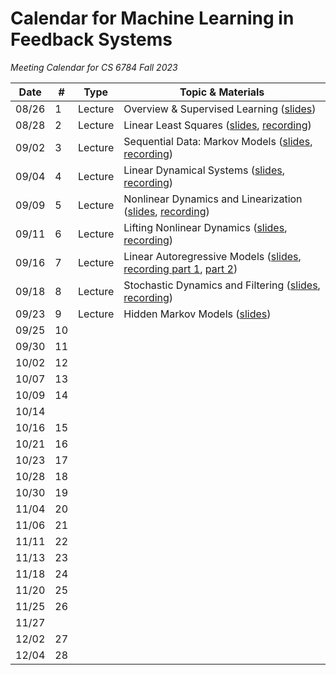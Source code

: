# Calendar for Machine Learning in Feedback Systems
*Meeting Calendar for CS 6784 Fall 2023*

| Date | # | Type | Topic & Materials |
| --- | --- | --- | --- |
| 08/26 | 1 | Lecture | Overview & Supervised Learning ([slides](https://slides.com/sarahdean-2/01-overview-ml-in-feedback-sys-f25)) |
| 08/28 | 2 | Lecture | Linear Least Squares ([slides](https://slides.com/sarahdean-2/02-supervised-learning-least-squares-ml-in-feedback-sys-f25), [recording](https://vod.video.cornell.edu/media/Lecture+2%3A+Least+Squares+%28ML+In+Feedback+Sys+F25%29/1_4hv15ez1)) |
| 09/02 | 3 | Lecture | Sequential Data: Markov Models ([slides](https://slides.com/sarahdean-2/03-sequential-data-markov-models-f25), [recording](https://vod.video.cornell.edu/media/Lecture+3%3A+Markov+Models+%28ML+In+Feedback+Sys+F25%29/1_sotmjfhf)) |
| 09/04 | 4 | Lecture | Linear Dynamical Systems ([slides](https://slides.com/sarahdean-2/04-linear-dynamics-ml-feedback-sys-f25), [recording](https://vod.video.cornell.edu/media/Lecture+3%3A+Linear+Dynamics+Models+%28ML+in+Feedback+Sys+F25%29/1_kgnawf0m)) |
| 09/09 | 5 | Lecture | Nonlinear Dynamics and Linearization ([slides](https://slides.com/sarahdean-2/05-nonlin-dynamics-ml-feedback-sys-f25), [recording](https://vod.video.cornell.edu/media/+Lecture+4%3A+Linearizing+Nonlinear+Dynamics+%28ML+in+Feedback+Sys+F25%29+/1_4key265f)) | 
| 09/11 | 6 | Lecture | Lifting Nonlinear Dynamics ([slides](https://slides.com/sarahdean-2/06-nonlin-dynamics-koopman-ml-feedback-sys-f25/), [recording](https://vod.video.cornell.edu/media/Lecture+6%3A+Lifting+Nonlinear+Dynamics+%28ML+in+Feedback+Sys+F25%29/1_1mpfxjzv)) |
| 09/16 | 7 | Lecture | Linear Autoregressive Models ([slides](https://slides.com/sarahdean-2/07-linear-autoregressive-ml-in-feedback-sys-f25), [recording part 1](https://vod.video.cornell.edu/media/+Lecture+7+part+1%3A+Linear+Autoregressive+Models+%28ML+in+Feedback+Sys+F25%29+/1_n3qb43zt), [part 2](https://vod.video.cornell.edu/media/%20Lecture%207%20part%202%3A%20Linear%20Autoregressive%20Models%20(ML%20in%20Feedback%20Sys%20F25)%20/1_fx1m5c22)) |
| 09/18 | 8 | Lecture | Stochastic Dynamics and Filtering ([slides](https://slides.com/sarahdean-2/08-state-estimation-ml-in-feedback-sys-f25), [recording](https://vod.video.cornell.edu/media/+Lecture+8%3A+Stochastic+Dynamics+and+Filtering+%28ML+in+Feedback+Sys+F25%29+/1_8j994nir)) |
| 09/23 | 9 | Lecture | Hidden Markov Models ([slides](https://slides.com/sarahdean-2/09-hidden-markov-ml-in-feedback-sys-f25)) |
| 09/25 | 10 |  |  |
| 09/30 | 11 |  |  |
| 10/02 | 12 |  |  |
| 10/07 | 13 |  |  |
| 10/09 | 14 |  |  |
| 10/14 |  |  |  |
| 10/16 | 15 |  |  |
| 10/21 | 16 |  |  |
| 10/23 | 17 |  |  |
| 10/28 | 18 |  |  |
| 10/30 | 19 |  |  |
| 11/04 | 20 |  |  |
| 11/06 | 21 |  |  |
| 11/11 | 22 |  |  |
| 11/13 | 23 |  |  |
| 11/18 | 24 |  |  |
| 11/20 | 25 |  |  |
| 11/25 | 26 |  |  |
| 11/27 |  |  |  |
| 12/02 | 27 |  |  |
| 12/04 | 28 |  |  |
